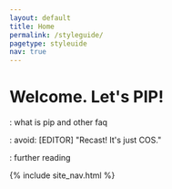 ```yaml
---
layout: default
title: Home
permalink: /styleguide/
pagetype: styleuide
nav: true
---
```


# Welcome. Let's PIP!

\:  what is pip and other faq

\: avoid: [EDITOR] "Recast! It's just COS."

\: further reading



{% include site_nav.html %}



















